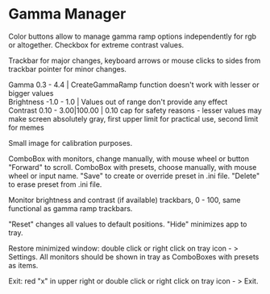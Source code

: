 # Gamma Manager
Color buttons allow to manage gamma ramp options independently for rgb or altogether.
Checkbox for extreme contrast values.

Trackbar for major changes, keyboard arrows or mouse clicks to sides from trackbar pointer for minor changes.

Gamma 0.3 - 4.4               | CreateGammaRamp function doesn't work with lesser or bigger values<br />
Brightness -1.0 - 1.0         | Values out of range don't provide any effect<br />
Contrast 0.10 - 3.00|100.00   | 0.10 cap for safety reasons - lesser values may make screen absolutely gray, first upper limit for practical use, second limit for memes<br /> 

Small image for calibration purposes.

ComboBox with monitors, change manually, with mouse wheel or button "Forward" to scroll.
ComboBox with presets, choose manually, with mouse wheel or input name. 
"Save" to create or override preset in .ini file. "Delete" to erase preset from .ini file.

Monitor brightness and contrast (if available) trackbars, 0 - 100, same functional as gamma ramp trackbars.

"Reset" changes all values to default positions.
"Hide" minimizes app to tray.

Restore minimized window: double click or right click on tray icon - > Settings.
All monitors should be shown in tray as ComboBoxes with presets as items.

Exit: red "x" in upper right or double click or right click on tray icon - > Exit.
